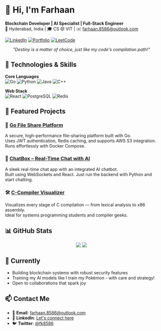 # 👋 Hi, I'm Farhaan

**Blockchain Developer | AI Specialist | Full-Stack Engineer**  
📍 Hyderabad, India | 🎓 CS @ VIT | ✉️ [farhaan.8586@outlook.com](mailto:farhaan.8586@outlook.com)  

[![LinkedIn](https://img.shields.io/badge/LinkedIn-0077B5?style=for-the-badge&logo=linkedin&logoColor=white)](https://linkedin.com/in/farhaan-khan-1629202b8)
[![Portfolio](https://img.shields.io/badge/Portfolio-4285F4?style=for-the-badge&logo=google-chrome&logoColor=white)](https://fakubwoy.github.io/portfolio/)
[![LeetCode](https://img.shields.io/badge/LeetCode-FFA116?style=for-the-badge&logo=leetcode&logoColor=white)](https://leetcode.com/Farhaan8586/)

<div align="center">
  <p><em>"Destiny is a matter of choice, just like my code's compilation path!"</em></p>
</div>

## 🔧 Technologies & Skills

**Core Languages**  
![Go](https://img.shields.io/badge/Go-00ADD8?style=flat&logo=go&logoColor=white)
![Python](https://img.shields.io/badge/Python-3776AB?style=flat&logo=python&logoColor=white)
![Java](https://img.shields.io/badge/Java-007396?style=flat&logo=java&logoColor=white)
![C++](https://img.shields.io/badge/C++-00599C?style=flat&logo=c%2B%2B&logoColor=white)

**Web Stack**  
![React](https://img.shields.io/badge/React-61DAFB?style=flat&logo=react&logoColor=black)
![PostgreSQL](https://img.shields.io/badge/PostgreSQL-4169E1?style=flat&logo=postgresql&logoColor=white)
![Redis](https://img.shields.io/badge/Redis-DC382D?style=flat&logo=redis&logoColor=white)

## 🚀 Featured Projects

### 🔐 [Go File Share Platform](https://github.com/fakubwoy/22BKT0054_Backend)
A secure, high-performance file-sharing platform built with Go.  
Uses JWT authentication, Redis caching, and supports AWS S3 integration. Runs effortlessly with Docker Compose.

### 💬 [ChatBox – Real-Time Chat with AI](https://github.com/fakubwoy/chatbox)
A sleek real-time chat app with an integrated AI chatbot.  
Built using WebSockets and React. Just run the backend with Python and start chatting.

### 🛠️ [C-Compiler Visualizer](https://github.com/fakubwoy/c-compiler)
Visualizes every stage of C compilation — from lexical analysis to x86 assembly.  
Ideal for systems programming students and compiler geeks.

## 📊 GitHub Stats
<div align="center"> 
  <img src="https://github-readme-stats.vercel.app/api?username=fakubwoy&show_icons=true&theme=nightowl"> 
  <img src="https://github-readme-stats.vercel.app/api/top-langs/?username=fakubwoy&layout=compact&theme=nightowl"> 
</div>

## 🎯 Currently
* Building blockchain systems with robust security features
* Training my AI models like I train my Pokémon - with care and strategy!
* Open to collaborations that spark joy

## 📫 Contact Me
* 📧 **Email**: farhaan.8586@outlook.com
* 💼 **LinkedIn**: [Let's connect here](https://www.linkedin.com/in/farhaan-khan-1629202b8/)
* 🐦 **Twitter**: [@fk8586](https://x.com/fk8586)

